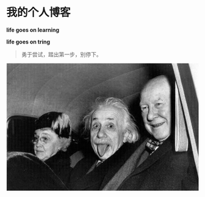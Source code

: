 # 我的个人博客



**life goes on learning**

**life goes on tring**

>勇于尝试，踏出第一步，别停下。

![首页](./imgs/爱因斯坦的小舌头.png)

